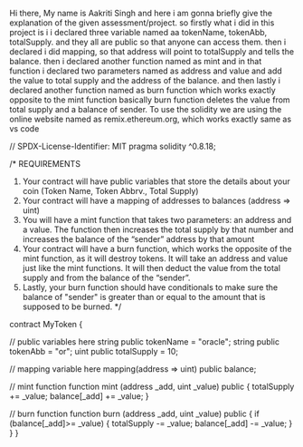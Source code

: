 Hi there, My name is Aakriti Singh and here i am gonna briefly give the explanation of the given assessment/project.
so firstly what i did in this project is i i declared three variable named aa tokenName, tokenAbb, totalSupply. and they all are public so that anyone can access them.
then i declared i did mapping, so that address will point to totalSupply and tells the balance.
then i declared another function named as mint and in that function i declared two parameters named as address and value and add the value to total supply and the address of the balance.
and then lastly i declared another function named as burn function which works exactly opposite to the mint function basically burn function deletes the value from total supply and a balance of sender.
To use the solidity we are using the online website named as remix.ethereum.org, which works exactly same as vs code

// SPDX-License-Identifier: MIT
pragma solidity ^0.8.18;

/*
REQUIREMENTS
1. Your contract will have public variables that store the details about your coin (Token Name, Token Abbrv., Total Supply)
2. Your contract will have a mapping of addresses to balances (address => uint)
3. You will have a mint function that takes two parameters: an address and a value.
The function then increases the total supply by that number and increases the balance
of the “sender” address by that amount
4. Your contract will have a burn function, which works the opposite of the mint function, as it will destroy tokens.
It will take an address and value just like the mint functions. It will then deduct the value from the total supply
and from the balance of the “sender”.
5. Lastly, your burn function should have conditionals to make sure the balance of "sender" is greater than or equal
to the amount that is supposed to be burned.
*/

contract MyToken {

// public variables here
string public tokenName = "oracle";
string public tokenAbb = "or";
uint public totalSupply = 10;

// mapping variable here
mapping(address => uint) public balance;

// mint function
function mint (address _add, uint _value) public {
    totalSupply += _value;
    balance[_add] += _value;
}

// burn function
function burn (address _add, uint _value) public {
    if (balance[_add]>= _value) {
    totalSupply -= _value;
    balance[_add] -= _value;
}
}
}
